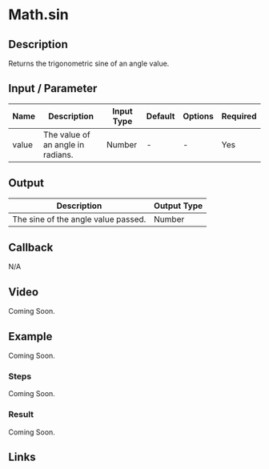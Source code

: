 # Math.sin

## Description

Returns the trigonometric sine of an angle value.

## Input / Parameter

| Name | Description | Input Type | Default | Options | Required |
| ------ | ------ | ------ | ------ | ------ | ------ |
| value | The value of an angle in radians. | Number | - | - | Yes |

## Output

| Description | Output Type |
| ------ | ------ |
| The sine of the angle value passed. | Number |

## Callback

N/A

## Video

Coming Soon.

## Example

Coming Soon.

### Steps

Coming Soon.

### Result

Coming Soon.

## Links